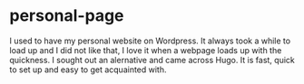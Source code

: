 # personal-page

I used to have my personal website on Wordpress. It always took a while to load up and I did not like that, I love it when a webpage loads up with the quickness.
I sought out an alernative and came across Hugo. It is fast, quick to set up and easy to get acquainted with.
